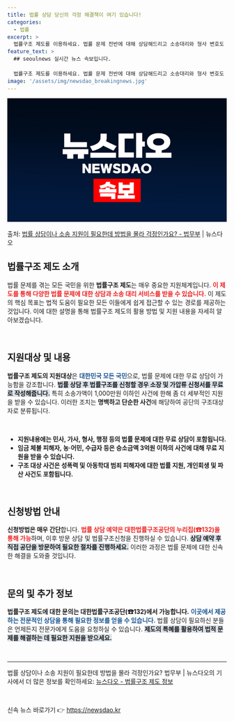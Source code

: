 ```yaml
---
title: 법률 상담 당신의 걱정 해결책이 여기 있습니다!
categories:
  - 법률
excerpt: >
  법률구조 제도를 이용하세요. 법률 문제 전반에 대해 상담해드리고 소송대리와 형사 변호도 지원합니다.  ▲ 지…
feature_text: >
  ## seoulnews 실시간 뉴스 속보입니다.

  법률구조 제도를 이용하세요. 법률 문제 전반에 대해 상담해드리고 소송대리와 형사 변호도 지원합니다.  ▲ 지…
image: '/assets/img/newsdao_breakingnews.jpg'
---
```


![뉴스다오 속보](/assets/img/newsdao_breakingnews.jpg)

<p>출처: <a href="https://newsdao.kr/1936" rel="dofollow">법률 상담이나 소송 지원이 필요한데 방법을 몰라 걱정인가요? - 법무부</a> | 뉴스다오</p>

<h2 data-ke-size="size26">법률구조 제도 소개</h2>

<p data-ke-size="size16">법률 문제를 겪는 모든 국민을 위한 <b>법률구조 제도</b>는 매우 중요한 지원체계입니다. <b><span style="color: #ee2323;">이 제도를 통해 다양한 법률 문제에 대한 상담과 소송 대리 서비스를 받을 수 있습니다.</span></b> 이 제도의 핵심 목표는 법적 도움이 필요한 모든 이들에게 쉽게 접근할 수 있는 경로를 제공하는 것입니다. 이에 대한 설명을 통해 법률구조 제도의 활용 방법 및 지원 내용을 자세히 알아보겠습니다.</p>

<p data-ke-size="size16">&nbsp;</p>

<h2 data-ke-size="size26">지원대상 및 내용</h2>

<p data-ke-size="size16"><b>법률구조 제도의 지원대상</b>은 <b><span style="color: #1a5490;">대한민국 모든 국민</span></b>으로, 법률 문제에 대한 무료 상담이 가능함을 강조합니다. <b><span style="background-color: #21538527;">법률 상담 후 법률구조를 신청할 경우 소장 및 가압류 신청서를 무료로 작성해줍니다.</span></b> 특히 소송가액이 1,000만원 이하인 사건에 한해 좀 더 세부적인 지원을 받을 수 있습니다. 이러한 조치는 <b>명백하고 단순한 사건</b>에 해당하여 공단의 구조대상자로 분류됩니다.</p>

<p data-ke-size="size16">&nbsp;</p>

<ul>
    <li><b>지원내용에는 민사, 가사, 형사, 행정 등의 법률 문제에 대한 무료 상담이 포함됩니다.</b></li>
    <li><b>임금 체불 피해자, 농·어민, 수급자 등은 승소금액 3억원 이하의 사건에 대해 무료 지원을 받을 수 있습니다.</b></li>
    <li><b>구조 대상 사건은 성폭력 및 아동학대 범죄 피해자에 대한 법률 지원, 개인회생 및 파산 사건도 포함됩니다.</b></li>
</ul>

<p data-ke-size="size16">&nbsp;</p>

<h2 data-ke-size="size26">신청방법 안내</h2>

<p data-ke-size="size16"><b>신청방법은 매우 간단</b>합니다. <b><span style="color: #ee2323;">법률 상담 예약은 대한법률구조공단의 누리집(☎132)을 통해 가능</span></b>하며, 이후 방문 상담 및 법률구조신청을 진행하실 수 있습니다. <b><span style="background-color: #21538527;">상담 예약 후 직접 공단을 방문하여 필요한 절차를 진행하세요.</span></b> 이러한 과정은 법률 문제에 대한 신속한 해결을 도와줄 것입니다.</p>

<p data-ke-size="size16">&nbsp;</p>

<h2 data-ke-size="size26">문의 및 추가 정보</h2>

<p data-ke-size="size16"><b>법률구조 제도에 대한 문의는 대한법률구조공단(☎132)에서 가능합니다.</b> <b><span style="color: #1a5490;">이곳에서 제공하는 전문적인 상담을 통해 필요한 정보를 얻을 수 있습니다.</span></b> 법률 상담이 필요하신 분들은 언제든지 전문가에게 도움을 요청하실 수 있습니다. <b><span style="background-color: #21538527;">제도의 특혜를 활용하여 법적 문제를 해결하는 데 필요한 지원을 받으세요.</span></b></p>

<p data-ke-size="size16">&nbsp;</p>

<hr>

<p data-ke-size="size16">법률 상담이나 소송 지원이 필요한데 방법을 몰라 걱정인가요? 법무부 | 뉴스다오의 기사에서 더 많은 정보를 확인하세요: <a href="https://newsdao.kr/1936">뉴스다오 - 법률구조 제도 정보</a></p>

<p data-ke-size="size16">&nbsp;</p> 

신속 뉴스 바로가기 👉 <a href="https://newsdao.kr" rel="dofollow">https://newsdao.kr</a>


